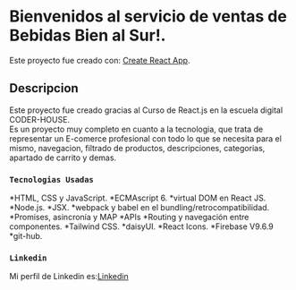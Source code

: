 # Bienvenidos al servicio de ventas de Bebidas Bien al Sur!.

Este proyecto fue creado con: [Create React App](https://github.com/facebook/create-react-app).

## Descripcion

Este proyecto fue creado gracias al Curso de React.js en la escuela digital CODER-HOUSE.\
Es un proyecto muy completo en cuanto a la tecnologia, que trata de representar un E-comerce profesional con todo lo que se necesita para el mismo, navegacion, filtrado de productos, descripciones, categorias, apartado de carrito y demas.

### `Tecnologias Usadas`

*HTML, CSS y JavaScript.
*ECMAscript 6.
*virtual DOM en React JS.
*Node.js.
*JSX.
*webpack y babel en el
bundling/retrocompatibilidad.
*Promises, asincronía y MAP
*APIs
*Routing y navegación entre componentes.
*Tailwind CSS.
*daisyUI.
*React Icons.
*Firebase V9.6.9
*git-hub.



### `Linkedin`

Mi perfil de Linkedin es:[Linkedin](linkedin.com/in/emanuelalejandroislas)

